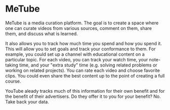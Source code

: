 # MeTube

MeTube is a media curation platform. The goal is to create a space where one can curate videos from various sources, comment on them, share them, and discuss what is learned. 

It also allows you to track how much time you spend and how you spend it. This will allow you to set goals and track your conformance to them. For example, you could set up a channel with educational content on a particular topic. For each video, you can track your watch time, your note-taking time, and your "extra study" time (e.g. solving related problems or working on related projects). You can rate each video and choose favorite clips. You could even share the best content up to the point of creating a full course.

YouTube aleady tracks much of this information for their own benefit and for the benefit of their advertisers. Do they offer it to you for your benefit? No. Take back your data.
